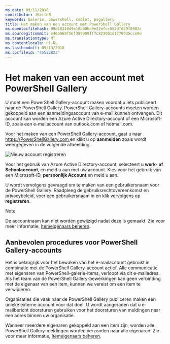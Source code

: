 ```yaml
---
ms.date: 09/11/2018
contributor: JKeithB
keywords: Galerie, powershell, cmdlet, psgallery
title: Het maken van een account met PowerShell Gallery
ms.openlocfilehash: 08d18310d9e18b00bd9e22efcc552dfd29f8982c
ms.sourcegitcommit: e46b868f56f359909ff7c8230b1d1770935cce0e
ms.translationtype: MT
ms.contentlocale: nl-NL
ms.lasthandoff: 09/13/2018
ms.locfileid: "45522823"
---
```

# <a name="creating-a-powershell-gallery-account"></a>Het maken van een account met PowerShell Gallery

U moet een PowerShell Gallery-account maken voordat u iets publiceert naar de PowerShell Gallery.
PowerShell Gallery-accounts moeten worden gekoppeld aan een aanmeldingsaccount van e-mail kunnen ontvangen. Dit account kan worden een Azure Active Directory-account of een Microsoft-ID, zoals een e-mailaccount van outlook.com of hotmail.com.

Voor het maken van een PowerShell Gallery-account, gaat u naar [ https://PowerShellGallery.com ](https://PowerShellGallery.com) en klikt u op **aanmelden** zoals wordt weergegeven in de volgende afbeelding.

![Nieuw account registreren](../../Images/CreateAccount-Register.png)

Voor het gebruik van Azure Active Directory-account, selecteert u **werk- of Schoolaccount**, en meld u aan met uw account. Kies voor het gebruik van een Microsoft-ID, **persoonlijk Account** en meld u aan.

U wordt vervolgens gevraagd om te maken van een gebruikersnaam voor de PowerShell Gallery. Raadpleeg de gebruiksrechtovereenkomst en privacybeleid, voer een gebruikersnaam in en klik vervolgens op **registreren**.

> [!NOTE]
> De accountnaam kan niet worden gewijzigd nadat deze is gemaakt. Zie voor meer informatie, [Itemeigenaars beheren](managing-item-owners.md).

## <a name="recommended-practices-for-powershell-gallery-accounts"></a>Aanbevolen procedures voor PowerShell Gallery-accounts

Het is belangrijk voor het bewaken van het e-mailaccount gebruikt in combinatie met de PowerShell Gallery-account actief. Alle communicatie met eigenaren van PowerShell-galerie-items, verloopt via dit e-mailadres. Als het team van de PowerShell Gallery-bewerkingen kan geen verbinding met de eigenaar van een item, kunnen we vereist om een item te verwijderen.

Organisaties die vaak naar de PowerShell Gallery publiceren maken een unieke externe account voor dat doel. U wordt aangeraden dat u e-mailbericht doorsturen gebruiken voor het doorsturen van meldingen naar een adres binnen uw organisatie.

Wanneer meerdere eigenaren gekoppeld aan een item zijn, worden alle PowerShell Gallery-meldingen worden verzonden naar alle eigenaren. Zie voor meer informatie, [Itemeigenaars beheren](managing-item-owners.md).
